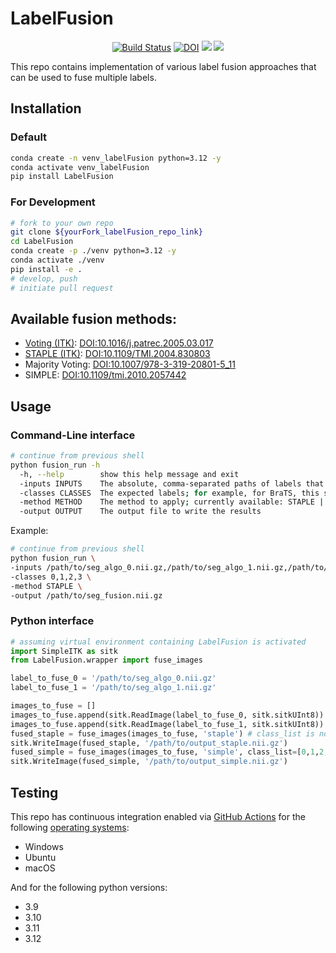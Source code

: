 # LabelFusion

<p align="center">
    <a href="https://github.com/FeTS-AI/LabelFusion/actions/workflows/test.yml"><img src="https://github.com/FeTS-AI/LabelFusion/actions/workflows/test.yml/badge.svg" alt="Build Status"></a>
    <a href="https://doi.org/10.5281/zenodo.4534122"><img src="https://zenodo.org/badge/DOI/10.5281/zenodo.4534122.svg" alt="DOI"></a>
    <a href="https://anaconda.org/conda-forge/labelfusion" alt="Install"><img src="https://img.shields.io/conda/vn/conda-forge/labelfusion" /></a>
    <a href="https://pypi.org/project/LabelFusion/"><img src="https://img.shields.io/pypi/v/labelfusion"/></a>
</p>


This repo contains implementation of various label fusion approaches that can be used to fuse multiple labels.

## Installation

### Default
```sh
conda create -n venv_labelFusion python=3.12 -y
conda activate venv_labelFusion
pip install LabelFusion
```

### For Development
```sh
# fork to your own repo
git clone ${yourFork_labelFusion_repo_link}
cd LabelFusion
conda create -p ./venv python=3.12 -y
conda activate ./venv
pip install -e .
# develop, push
# initiate pull request
```

## Available fusion methods:

- [Voting (ITK)](https://simpleitk.org/doxygen/latest/html/classitk_1_1simple_1_1LabelVotingImageFilter.html): [DOI:10.1016/j.patrec.2005.03.017](https://doi.org/10.1016/j.patrec.2005.03.017)
- [STAPLE (ITK)](https://simpleitk.org/doxygen/latest/html/classitk_1_1simple_1_1MultiLabelSTAPLEImageFilter.html): [DOI:10.1109/TMI.2004.830803](https://doi.org/10.1109/TMI.2004.830803)
- Majority Voting: [DOI:10.1007/978-3-319-20801-5_11](https://doi.org/10.1007/978-3-319-20801-5_11)
- SIMPLE: [DOI:10.1109/tmi.2010.2057442](https://doi.org/10.1109/TMI.2010.2057442)

## Usage

### Command-Line interface

```sh
# continue from previous shell
python fusion_run -h
  -h, --help        show this help message and exit
  -inputs INPUTS    The absolute, comma-separated paths of labels that need to be fused
  -classes CLASSES  The expected labels; for example, for BraTS, this should be '0,1,2,3' - not used for STAPLE or ITKVoting
  -method METHOD    The method to apply; currently available: STAPLE | ITKVoting | MajorityVoting | SIMPLE
  -output OUTPUT    The output file to write the results
```

Example:
```sh
# continue from previous shell
python fusion_run \
-inputs /path/to/seg_algo_0.nii.gz,/path/to/seg_algo_1.nii.gz,/path/to/seg_algo_2.nii.gz \
-classes 0,1,2,3 \
-method STAPLE \
-output /path/to/seg_fusion.nii.gz
```

### Python interface

```python
# assuming virtual environment containing LabelFusion is activated
import SimpleITK as sitk
from LabelFusion.wrapper import fuse_images

label_to_fuse_0 = '/path/to/seg_algo_0.nii.gz'
label_to_fuse_1 = '/path/to/seg_algo_1.nii.gz'

images_to_fuse = []
images_to_fuse.append(sitk.ReadImage(label_to_fuse_0, sitk.sitkUInt8))
images_to_fuse.append(sitk.ReadImage(label_to_fuse_1, sitk.sitkUInt8))
fused_staple = fuse_images(images_to_fuse, 'staple') # class_list is not needed for staple/itkvoting
sitk.WriteImage(fused_staple, '/path/to/output_staple.nii.gz')
fused_simple = fuse_images(images_to_fuse, 'simple', class_list=[0,1,2,3])
sitk.WriteImage(fused_simple, '/path/to/output_simple.nii.gz')
```

## Testing

This repo has continuous integration enabled via [GitHub Actions](https://github.com/FeTS-AI/LabelFusion/actions/workflows/test.yml) for the following [operating systems](https://github.com/FeTS-AI/LabelFusion/blob/main/.github/workflows/test.yml#L18):

- Windows
- Ubuntu
- macOS

And for the following python versions:

- 3.9
- 3.10
- 3.11
- 3.12
